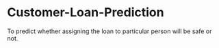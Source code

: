 # Customer-Loan-Prediction

<!---![Repo Views](https://komarev.com/ghpvc/?username=Dig2001) -->



To predict whether assigning the loan to particular person will be safe or not.
